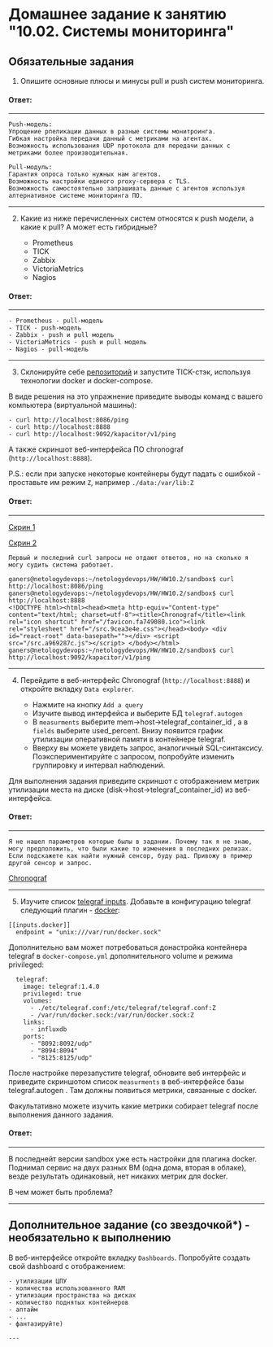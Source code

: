 # Домашнее задание к занятию "10.02. Системы мониторинга"

## Обязательные задания

1. Опишите основные плюсы и минусы pull и push систем мониторинга.

#### <b>Ответ:</b>
---
    Push-модель:
    Упрощение рпеликации данных в разные системы монитроинга.
    Гибкая настройка передачи данный с метриками на агентах.
    Возможность использования UDP протокола для передачи данных с метриками более производительная.

    Pull-модуль:
    Гарантия опроса только нужных нам агентов.
    Возможность настройки единого proxy-сервера с TLS.
    Возможность самостоятельно запрашивать данные с агентов используя алтернативное системе мониторинга ПО.
---

2. Какие из ниже перечисленных систем относятся к push модели, а какие к pull? А может есть гибридные?

    - Prometheus 
    - TICK
    - Zabbix
    - VictoriaMetrics
    - Nagios

#### <b>Ответ:</b>
---
    - Prometheus - pull-модель
    - TICK - push-модель
    - Zabbix - push и pull модель
    - VictoriaMetrics - push и pull модель
    - Nagios - pull-модель
---

3. Склонируйте себе [репозиторий](https://github.com/influxdata/sandbox/tree/master) и запустите TICK-стэк, 
используя технологии docker и docker-compose.

В виде решения на это упражнение приведите выводы команд с вашего компьютера (виртуальной машины):

    - curl http://localhost:8086/ping
    - curl http://localhost:8888
    - curl http://localhost:9092/kapacitor/v1/ping

А также скриншот веб-интерфейса ПО chronograf (`http://localhost:8888`). 

P.S.: если при запуске некоторые контейнеры будут падать с ошибкой - проставьте им режим `Z`, например
`./data:/var/lib:Z`

#### <b>Ответ:</b>
---
[Скрин 1](https://github.com/ganers/DevOpsNetology/blob/main/hw/img/hw10.2/tick-8888.png)

[Скрин 2](https://github.com/ganers/DevOpsNetology/blob/main/hw/img/hw10.2/telegraf-getting-started.png)

    Первый и последний curl запросы не отдают ответов, но на сколько я могу судить система работает.

    ganers@netologydevops:~/netologydevops/HW/HW10.2/sandbox$ curl http://localhost:8086/ping
    ganers@netologydevops:~/netologydevops/HW/HW10.2/sandbox$ curl http://localhost:8888
    <!DOCTYPE html><html><head><meta http-equiv="Content-type" content="text/html; charset=utf-8"><title>Chronograf</title><link rel="icon shortcut" href="/favicon.fa749080.ico"><link rel="stylesheet" href="/src.9cea3e4e.css"></head><body> <div id="react-root" data-basepath=""></div> <script src="/src.a969287c.js"></script> </body></html>
    ganers@netologydevops:~/netologydevops/HW/HW10.2/sandbox$ curl http://localhost:9092/kapacitor/v1/ping
---

4. Перейдите в веб-интерфейс Chronograf (`http://localhost:8888`) и откройте вкладку `Data explorer`.

    - Нажмите на кнопку `Add a query`
    - Изучите вывод интерфейса и выберите БД `telegraf.autogen`
    - В `measurments` выберите mem->host->telegraf_container_id , а в `fields` выберите used_percent. 
    Внизу появится график утилизации оперативной памяти в контейнере telegraf.
    - Вверху вы можете увидеть запрос, аналогичный SQL-синтаксису. 
    Поэкспериментируйте с запросом, попробуйте изменить группировку и интервал наблюдений.

Для выполнения задания приведите скриншот с отображением метрик утилизации места на диске 
(disk->host->telegraf_container_id) из веб-интерфейса.

#### <b>Ответ:</b>
---
    Я не нашел параметров которые былы в задании. Почему так я не знаю, могу предположить, что были какие то изменения в последних релизах. Если подскажете как найти нужный сенсор, буду рад. Привожу в пример другой сенсор и запрос.
    
[Chronograf](https://github.com/ganers/DevOpsNetology/blob/main/hw/img/hw10.2/task4.png)

---

5. Изучите список [telegraf inputs](https://github.com/influxdata/telegraf/tree/master/plugins/inputs). 
Добавьте в конфигурацию telegraf следующий плагин - [docker](https://github.com/influxdata/telegraf/tree/master/plugins/inputs/docker):
```
[[inputs.docker]]
  endpoint = "unix:///var/run/docker.sock"
```

Дополнительно вам может потребоваться донастройка контейнера telegraf в `docker-compose.yml` дополнительного volume и 
режима privileged:
```
  telegraf:
    image: telegraf:1.4.0
    privileged: true
    volumes:
      - ./etc/telegraf.conf:/etc/telegraf/telegraf.conf:Z
      - /var/run/docker.sock:/var/run/docker.sock:Z
    links:
      - influxdb
    ports:
      - "8092:8092/udp"
      - "8094:8094"
      - "8125:8125/udp"
```

После настройке перезапустите telegraf, обновите веб интерфейс и приведите скриншотом список `measurments` в 
веб-интерфейсе базы telegraf.autogen . Там должны появиться метрики, связанные с docker.

Факультативно можете изучить какие метрики собирает telegraf после выполнения данного задания.

#### <b>Ответ:</b>
---
  В последнейт версии sandbox уже есть настройки для плагина docker. Поднимал сервис на двух разных ВМ (одна дома, вторая в облаке), везде результать одинаковый, нет никаких метрик для docker.

  В чем может быть проблема?

---

## Дополнительное задание (со звездочкой*) - необязательно к выполнению

В веб-интерфейсе откройте вкладку `Dashboards`. Попробуйте создать свой dashboard с отображением:

    - утилизации ЦПУ
    - количества использованного RAM
    - утилизации пространства на дисках
    - количество поднятых контейнеров
    - аптайм
    - ...
    - фантазируйте)
    
    ---